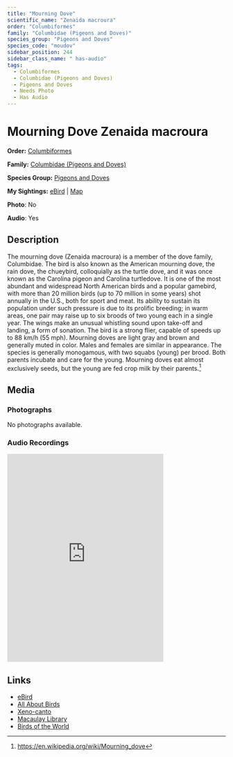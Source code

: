 ```yaml
---
title: "Mourning Dove"
scientific_name: "Zenaida macroura"
order: "Columbiformes"
family: "Columbidae (Pigeons and Doves)"
species_group: "Pigeons and Doves"
species_code: "moudov"
sidebar_position: 244
sidebar_class_name: " has-audio"
tags: 
  - Columbiformes
  - Columbidae (Pigeons and Doves)
  - Pigeons and Doves
  - Needs Photo
  - Has Audio
---
```


# Mourning Dove <span className='sci_name'>Zenaida macroura</span>

**Order:** [Columbiformes](/tags/columbiformes)

**Family:** [Columbidae (Pigeons and Doves)](/tags/columbidae-pigeons-and-doves)

**Species Group:** [Pigeons and Doves](/tags/pigeons-and-doves)

**My Sightings:** [eBird](https://ebird.org/lifelist?r=world&time=life&spp=moudov) | [Map](/map?species_code=moudov)

**Photo**: No 

**Audio**: Yes

## Description
The mourning dove (Zenaida macroura) is a member of the dove family, Columbidae. The bird is also known as the American mourning dove, the rain dove, the chueybird, colloquially as the turtle dove, and it was once known as the Carolina pigeon and Carolina turtledove. It is one of the most abundant and widespread North American birds and a popular gamebird, with more than 20 million birds (up to 70 million in some years) shot annually in the U.S., both for sport and meat. Its ability to sustain its population under such pressure is due to its prolific breeding; in warm areas, one pair may raise up to six broods of two young each in a single year. The wings make an unusual whistling sound upon take-off and landing, a form of sonation. The bird is a strong flier, capable of speeds up to 88 km/h (55 mph).
Mourning doves are light gray and brown and generally muted in color. Males and females are similar in appearance. The species is generally monogamous, with two squabs (young) per brood. Both parents incubate and care for the young. Mourning doves eat almost exclusively seeds, but the young are fed crop milk by their parents.[^1]

[^1]: https://en.wikipedia.org/wiki/Mourning_dove

## Media
### Photographs
No photographs available.

### Audio Recordings
<iframe src="https://macaulaylibrary.org/asset/627219292/embed" width="360" height="480" frameborder="0" allowfullscreen></iframe>

## Links
* [eBird](https://ebird.org/species/moudov) 
* [All About Birds](https://www.allaboutbirds.org/guide/moudov) 
* [Xeno-canto](https://www.xeno-canto.org/species/zenaida-macroura) 
* [Macaulay Library](https://search.macaulaylibrary.org/catalog?taxonCode=moudov&sort=rating_rank_desc)
* [Birds of the World](https://birdsoftheworld.org/bow/species/moudov)
